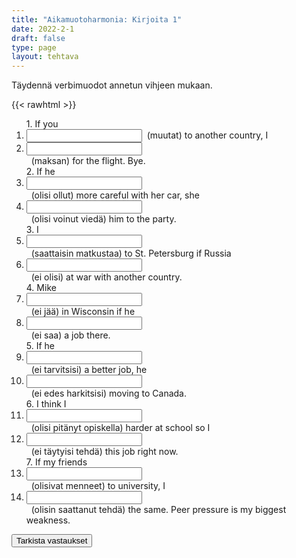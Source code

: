 ```yaml
---
title: "Aikamuotoharmonia: Kirjoita 1"
date: 2022-2-1
draft: false
type: page
layout: tehtava
---
```


Täydennä verbimuodot annetun vihjeen mukaan.

{{< rawhtml >}}
<div class="tehtava">
<form autocomplete="off">
  <ol>
  
<section>
1. If you &nbsp;<li><input id="q1" type="text"/>&nbsp; (muutat) to another country, I &nbsp;<li><input id="q2" type="text"/><span></span></li>&nbsp; (maksan) for the flight. Bye.
</section>
<section>
2. If he&nbsp;<li><input id="q3" type="text"/><span></span></li>&nbsp; (olisi ollut) more careful with her car, she &nbsp;<li><input id="q4" type="text"/><span></span></li>&nbsp; (olisi voinut viedä) him to the party.
</section>
<section>
3. I &nbsp;<li><input id="q5" type="text"/><span></span></li>&nbsp; (saattaisin matkustaa) to St. Petersburg if Russia &nbsp;<li><input id="q6" type="text"/><span></span></li>&nbsp; (ei olisi) at war with another country.</section>
<section>
4. Mike &nbsp;<li><input id="q7" type="text"/><span></span></li>&nbsp; (ei jää) in Wisconsin if he &nbsp;<li><input id="q8" type="text"/><span></span></li>&nbsp; (ei saa) a job there.
</section>
<section>
5. If he &nbsp;<li><input id="q9" type="text"/><span></span></li>&nbsp; (ei tarvitsisi) a better job, he &nbsp;<li><input id="q10" type="text"/><span></span></li>&nbsp; (ei edes harkitsisi) moving to Canada.
</section>
<section>
6. I think I &nbsp;<li><input id="q11" type="text"/><span></span></li>&nbsp; (olisi pitänyt opiskella) harder at school so I &nbsp;<li><input id="q12" type="text"/><span></span></li>&nbsp; (ei täytyisi tehdä) this job right now.
</section>
<section>
7. If my friends &nbsp;<li><input id="q13" type="text"/><span></span></li>&nbsp; (olisivat menneet) to university, I &nbsp;<li><input id="q14" type="text"/><span></span></li>&nbsp; (olisin saattanut tehdä) the same. Peer pressure is my biggest weakness.
</section>
</ol>
  
 <link rel="stylesheet" type="text/css" href="/css/kirjoita1.css"/>

<div id="buttonWrapper">
   <input type="submit" id="submit" value="Tarkista vastaukset" />
   </div>
</form>

</div>


<script>
var answers = {
  "q1": ["move"],
  "q2": ["will pay"],
  "q3": ["had been"],
  "q4": ["could have taken"],
  "q5": ["might travel"],
  "q6": ["wasn't", "were not", "weren't", "was not"],
  "q7": ["won't stay", "will not stay"],
  "q8": ["doesn't get", "does not get"],
  "q9": ["didn't need", "did not need"],
  "q10": ["wouldn't even consider", "would not even consider"],
  "q11": ["should have studied"],
  "q12": ["wouldn't have to do", "would not have to do"],
  "q13": ["had gone"],
  "q14": ["might have done"]
};

function markAnswers() {
  $("input[type='text']").each(function() {
    console.log($.inArray(this.value, answers[this.id]));
    if ($.inArray(this.value.toLowerCase().trim(), answers[this.id]) === -1) {
      $(this).parent()[0].setAttribute("class", "vaarin");
    } else {
      $(this).parent()[0].setAttribute("class", "oikein");
    }
  })
}

$("form").on("submit", function(e) {
  e.preventDefault();
  markAnswers();
});

const input = document.querySelector('.tehtava input');
const span = document.querySelector('.tehtava span');

document.querySelectorAll("input").forEach(elem => elem.addEventListener('input', function (event) {
    span.innerHTML = this.value.replace(/\s/g, '&nbsp;');
    this.style.width = span.offsetWidth + 'px';
}));

</script>
</rawhtml>